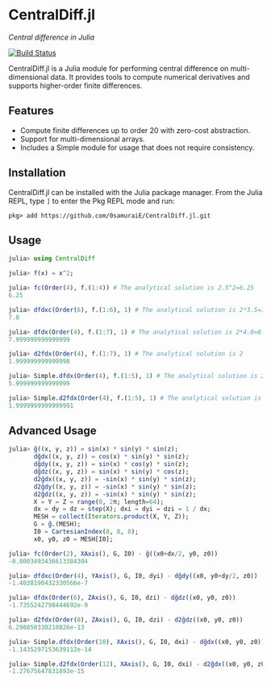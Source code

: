 # CentralDiff.jl

*Central difference in Julia*

[![Build Status](https://github.com/0samuraiE/CentralDiff.jl/actions/workflows/CI.yml/badge.svg?branch=master)](https://github.com/0samuraiE/CentralDiff.jl/actions/workflows/CI.yml?query=branch%3Amaster)

CentralDiff.jl is a Julia module for performing central difference on multi-dimensional data. It provides tools to compute numerical derivatives and supports higher-order finite differences.

## Features

- Compute finite differences up to order 20 with zero-cost abstraction.
- Support for multi-dimensional arrays.
- Includes a Simple module for usage that does not require consistency.

## Installation

CentralDiff.jl can be installed with the Julia package manager. From the Julia REPL, type `]` to
enter the Pkg REPL mode and run:
```
pkg> add https://github.com/0samuraiE/CentralDiff.jl.git
```

## Usage
```julia
julia> using CentralDiff

julia> f(x) = x^2;

julia> fc(Order(4), f.(1:4)) # The analytical solution is 2.5^2=6.25
6.25

julia> dfdxc(Order(6), f.(1:6), 1) # The analytical solution is 2*3.5=7.0
7.0

julia> dfdx(Order(4), f.(1:7), 1) # The analytical solution is 2*4.0=8.0
7.999999999999999

julia> d2fdx(Order(4), f.(1:7), 1) # The analytical solution is 2
1.999999999999998

julia> Simple.dfdx(Order(4), f.(1:5), 1) # The analytical solution is 2*3.0=6.0
5.999999999999999

julia> Simple.d2fdx(Order(4), f.(1:5), 1) # The analytical solution is 2
1.9999999999999991
```

## Advanced Usage
```julia
julia> g̃((x, y, z)) = sin(x) * sin(y) * sin(z);
       dg̃dx((x, y, z)) = cos(x) * sin(y) * sin(z);
       dg̃dy((x, y, z)) = sin(x) * cos(y) * sin(z);
       dg̃dz((x, y, z)) = sin(x) * sin(y) * cos(z);
       d2g̃dx((x, y, z)) = -sin(x) * sin(y) * sin(z);
       d2g̃dy((x, y, z)) = -sin(x) * sin(y) * sin(z);
       d2g̃dz((x, y, z)) = -sin(x) * sin(y) * sin(z);
       X = Y = Z = range(0, 2π; length=64);
       dx = dy = dz = step(X); dxi = dyi = dzi = 1 / dx;
       MESH = collect(Iterators.product(X, Y, Z));
       G = g̃.(MESH);
       I0 = CartesianIndex(8, 8, 8);
       x0, y0, z0 = MESH[I0];

julia> fc(Order(2), XAxis(), G, I0) - g̃((x0+dx/2, y0, z0))
-0.0003493436613384304

julia> dfdxc(Order(4), YAxis(), G, I0, dyi) - dg̃dy((x0, y0+dy/2, z0))
-1.4038190432330566e-7

julia> dfdx(Order(6), ZAxis(), G, I0, dzi) - dg̃dz((x0, y0, z0))
-1.7355242798444692e-9

julia> d2fdx(Order(8), ZAxis(), G, I0, dzi) - d2g̃dz((x0, y0, z0))
6.298850330210826e-13

julia> Simple.dfdx(Order(10), XAxis(), G, I0, dxi) - dg̃dx((x0, y0, z0))
-1.1435297153639112e-14

julia> Simple.d2fdx(Order(12), XAxis(), G, I0, dxi) - d2g̃dx((x0, y0, z0))
-1.27675647831893e-15
```
